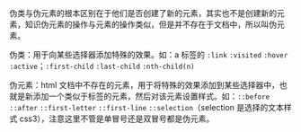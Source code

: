 伪类与伪元素的根本区别在于他们是否创建了新的元素，其实也不是创建新的元素，知识伪元素的操作与元素的操作类似，但是并不存在于文档中，所以叫伪元素。

伪类：用于向某些选择器添加特殊的效果。如：a 标签的 `:link` `:visited` `:hover` `:active`；`:first-child` `:last-child` `:nth-child(n)`

伪元素：html 文档中不存在的元素，用于将特殊的效果添加到某些选择器中，也就是新添加一个类似于标签的元素，然后对该元素设置样式。如：`::before` `::after` `::first-letter` `::first-line` `::selection`（selection 是选择的文本样式 css3），注意这里不管是单冒号还是双冒号都是伪元素。


